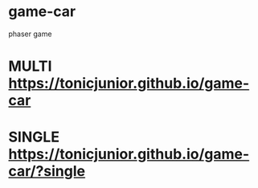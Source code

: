 # game-car
phaser game

# MULTI <a href="https://tonicjunior.github.io/game-car" target="_blank">https://tonicjunior.github.io/game-car</a>
# SINGLE <a href="https://tonicjunior.github.io/game-car/?single" target="_blank">https://tonicjunior.github.io/game-car/?single</a>
